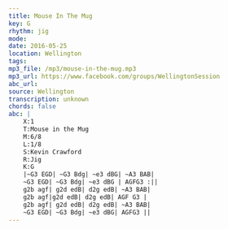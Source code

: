 ```yaml
---
title: Mouse In The Mug
key: G
rhythm: jig
mode: 
date: 2016-05-25
location: Wellington
tags:
mp3_file: /mp3/mouse-in-the-mug.mp3
mp3_url: https://www.facebook.com/groups/WellingtonSession
abc_url: 
source: Wellington
transcription: unknown
chords: false
abc: |
    X:1
    T:Mouse in the Mug
    M:6/8
    L:1/8
    S:Kevin Crawford
    R:Jig
    K:G
    |~G3 EGD| ~G3 Bdg| ~e3 dBG| ~A3 BAB| 
    ~G3 EGD| ~G3 Bdg| ~e3 dBG | AGFG3 :||
    g2b agf| g2d edB| d2g edB| ~A3 BAB| 
    g2b agf|g2d edB| d2g edB| AGF G3 |
    g2b agf| g2d edB| d2g edB| ~A3 BAB| 
    ~G3 EGD| ~G3 Bdg| ~e3 dBG| AGFG3 ||
---
```


